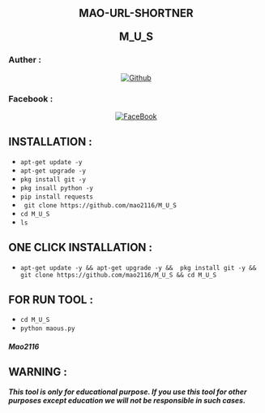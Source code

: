 <h2>
<p align="center" color='#686868ff'>MAO-URL-SHORTNER<p/>
 <p align="center">M_U_S</p>
</h2>

### Auther :
<p align="center">
<a href="https://github.com/mao2116"><img title="Github" src="https://img.shields.io/badge/mao2116-grey?style=for-the-badge&logo=github"></a> </p>

### Facebook :
<p align="center"> 
<a href="https://www.facebook.com/ekramul.hassan.79827"><img title="FaceBook" src="https://img.shields.io/badge/FB-Ekramul Hassan-lightgrey?style=for-the-badge&logo=facebook"></a>
</p>



## INSTALLATION  :

* `apt-get update -y`
* `apt-get upgrade -y`
* `pkg install git -y`
* `pkg insall python -y`
* `pip install requests`
* ` git clone https://github.com/mao2116/M_U_S`
* `cd M_U_S`
* `ls`

## ONE CLICK INSTALLATION :
* `apt-get update -y && apt-get upgrade -y &&  pkg install git -y && git clone https://github.com/mao2116/M_U_S && cd M_U_S `


## FOR RUN TOOL :
* `cd M_U_S`
* `python maous.py`



##### Mao2116

## WARNING : 
***This tool is only for educational purpose. If you use this tool for other purposes except education we will not be responsible in such cases.***

